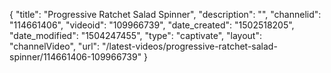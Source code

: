 {
    "title": "Progressive Ratchet Salad Spinner",
    "description": "",
    "channelid": "114661406",
    "videoid": "109966739",
    "date_created": "1502518205",
    "date_modified": "1504247455",
    "type": "captivate",
    "layout": "channelVideo",
    "url": "\/latest-videos\/progressive-ratchet-salad-spinner\/114661406-109966739"
}